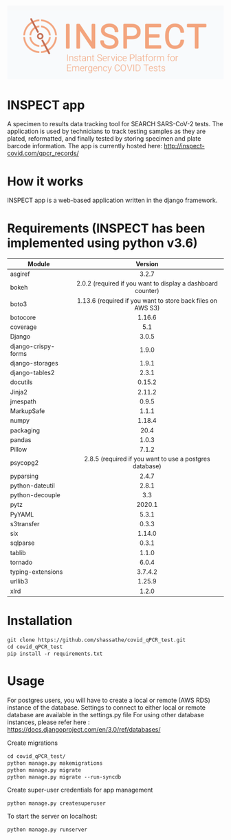 ![INSPECT Logo](/images/header.png)

# INSPECT app
A specimen to results data tracking tool for SEARCH SARS-CoV-2 tests. The application is used by technicians to track testing samples as they are plated, reformatted, and finally tested by storing specimen and plate barcode information. The app is currently hosted here:
http://inspect-covid.com/qpcr_records/

# How it works
INSPECT app is a web-based application written in the django framework.

# Requirements (INSPECT has been implemented using python v3.6)
| Module        | Version
| ------------- |:-------------:
| asgiref        | 3.2.7
| bokeh    | 2.0.2 (required if you want to display a dashboard counter)
| boto3      | 1.13.6 (required if you want to store back files on AWS S3)
| botocore      | 1.16.6
| coverage      | 5.1
| Django      | 3.0.5
| django-crispy-forms      | 1.9.0
| django-storages      | 1.9.1
| django-tables2      | 2.3.1
| docutils      | 0.15.2
| Jinja2      | 2.11.2
| jmespath      | 0.9.5
| MarkupSafe      | 1.1.1
| numpy      | 1.18.4
| packaging      | 20.4
| pandas      | 1.0.3
| Pillow      | 7.1.2
| psycopg2      | 2.8.5 (required if you want to use a postgres database)
| pyparsing      | 2.4.7
| python-dateutil      | 2.8.1
| python-decouple      | 3.3
| pytz      | 2020.1
| PyYAML      | 5.3.1
| s3transfer      | 0.3.3
| six      | 1.14.0
| sqlparse      | 0.3.1
| tablib      | 1.1.0
| tornado      | 6.0.4
| typing-extensions      | 3.7.4.2
| urllib3      | 1.25.9
| xlrd      | 1.2.0

# Installation
```
git clone https://github.com/shassathe/covid_qPCR_test.git
cd covid_qPCR_test
pip install -r requirements.txt
```

# Usage
For postgres users, you will have to create a local or remote (AWS RDS) instance of the database. Settings to connect to either local or remote database are available in the settings.py file
For using other database instances, please refer here : https://docs.djangoproject.com/en/3.0/ref/databases/

Create migrations
```
cd covid_qPCR_test/
python manage.py makemigrations
python manage.py migrate
python manage.py migrate --run-syncdb
```
Create super-user credentials for app management
```
python manage.py createsuperuser
```

To start the server on localhost:
```
python manage.py runserver
```

